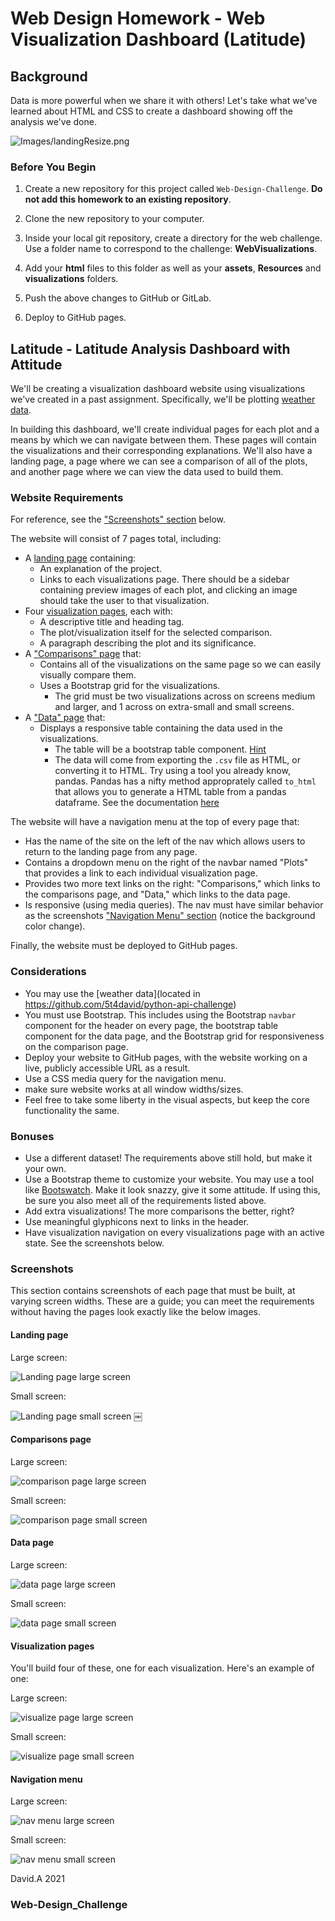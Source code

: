 # Web Design Homework - Web Visualization Dashboard (Latitude)

## Background

Data is more powerful when we share it with others! Let's take what we've learned about HTML and CSS to create a dashboard showing off the analysis we've done.

![Images/landingResize.png](Images/landingResize.png)

### Before You Begin

1. Create a new repository for this project called `Web-Design-Challenge`. **Do not add this homework to an existing repository**.

2. Clone the new repository to your computer.

3. Inside your local git repository, create a directory for the web challenge. Use a folder name to correspond to the challenge: **WebVisualizations**.

4. Add your **html** files to this folder as well as your **assets**, **Resources** and **visualizations** folders.

5. Push the above changes to GitHub or GitLab.

6. Deploy to GitHub pages. 

## Latitude - Latitude Analysis Dashboard with Attitude

We'll be creating a visualization dashboard website using visualizations we've created in a past assignment. Specifically, we'll be plotting [weather data](Resources/cities.csv).

In building this dashboard, we'll create individual pages for each plot and a means by which we can navigate between them. These pages will contain the visualizations and their corresponding explanations. We'll also have a landing page, a page where we can see a comparison of all of the plots, and another page where we can view the data used to build them.

### Website Requirements

For reference, see the ["Screenshots" section](#screenshots) below.

The website will consist of 7 pages total, including:

* A [landing page](#landing-page) containing:
  * An explanation of the project.
  * Links to each visualizations page. There should be a sidebar containing preview images of each plot, and clicking an image should take the user to that visualization.
* Four [visualization pages](#visualization-pages), each with:
  * A descriptive title and heading tag.
  * The plot/visualization itself for the selected comparison.
  * A paragraph describing the plot and its significance.
* A ["Comparisons" page](#comparisons-page) that:
  * Contains all of the visualizations on the same page so we can easily visually compare them.
  * Uses a Bootstrap grid for the visualizations.
    * The grid must be two visualizations across on screens medium and larger, and 1 across on extra-small and small screens.
* A ["Data" page](#data-page) that:
  * Displays a responsive table containing the data used in the visualizations.
    * The table will be a bootstrap table component. [Hint](https://getbootstrap.com/docs/4.3/content/tables/#responsive-tables)
    * The data will come from exporting the `.csv` file as HTML, or converting it to HTML. Try using a tool you already know, pandas. Pandas has a nifty method approprately called `to_html` that allows you to generate a HTML table from a pandas dataframe. See the documentation [here](https://pandas.pydata.org/pandas-docs/version/0.17.0/generated/pandas.DataFrame.to_html.html)

The website will have a navigation menu at the top of every page that:

* Has the name of the site on the left of the nav which allows users to return to the landing page from any page.
* Contains a dropdown menu on the right of the navbar named "Plots" that provides a link to each individual visualization page.
* Provides two more text links on the right: "Comparisons," which links to the comparisons page, and "Data," which links to the data page.
* Is responsive (using media queries). The nav must have similar behavior as the screenshots ["Navigation Menu" section](#navigation-menu) (notice the background color change).

Finally, the website must be deployed to GitHub pages.

### Considerations

* You may use the [weather data](located in https://github.com/5t4david/python-api-challenge)
* You must use Bootstrap. This includes using the Bootstrap `navbar` component for the header on every page, the bootstrap table component for the data page, and the Bootstrap grid for responsiveness on the comparison page.
* Deploy your website to GitHub pages, with the website working on a live, publicly accessible URL as a result.
* Use a CSS media query for the navigation menu.
* make sure website works at all window widths/sizes.
* Feel free to take some liberty in the visual aspects, but keep the core functionality the same.

### Bonuses

* Use a different dataset! The requirements above still hold, but make it your own.
* Use a Bootstrap theme to customize your website. You may use a tool like [Bootswatch](https://bootswatch.com/). Make it look snazzy, give it some attitude. If using this, be sure you also meet all of the requirements listed above.
* Add extra visualizations! The more comparisons the better, right?
* Use meaningful glyphicons next to links in the header.
* Have visualization navigation on every visualizations page with an active state. See the screenshots below.

### Screenshots

This section contains screenshots of each page that must be built, at varying screen widths. These are a guide; you can meet the requirements without having the pages look exactly like the below images.

#### <a id="landing-page"></a>Landing page

Large screen:

![Landing page large screen](Images/landingResize.png)

Small screen:

![Landing page small screen](Images/landing-sm.png)
￼

#### <a id="comparisons-page"></a>Comparisons page

Large screen:

![comparison page large screen](Images/comparison-lg.png)

Small screen:

![comparison page small screen](Images/comparison-sm.png)

#### <a id="data-page"></a>Data page

Large screen:

![data page large screen](Images/data-lg.png)


Small screen:

![data page small screen](Images/data-sm.png)

#### <a id="visualization-pages"></a>Visualization pages

You'll build four of these, one for each visualization. Here's an example of one:

Large screen:

![visualize page large screen](Images/visualize-lg.png)

Small screen:

![visualize page small screen](Images/visualize-sm.png)

#### <a id="navigation-menu"></a>Navigation menu

Large screen:

![nav menu large screen](Images/nav-lg.png)

Small screen:

![nav menu small screen](Images/nav-sm.png)


David.A 2021
### Web-Design_Challenge
